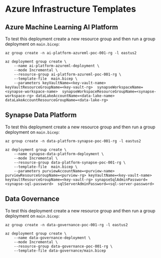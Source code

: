 # Azure Infrastructure Templates

## Azure Machine Learning AI Platform

To test this deployment create a new resource group and then run a group deployment on `main.bicep`:

```shell
az group create -n ai-platform-azureml-poc-001-rg -l eastus2

az deployment group create \
    --name ai-platform-azureml-deployment \
    --mode Incremental \
    --resource-group ai-platform-azureml-poc-001-rg \
    --template-file  main.bicep \
    --parameters keyVaultName=<key-vault-name> keyVaultResourceGroupName=<key-vault-rg>  synapseWorkspaceName=<synapse-workspace-name>  synapseWorkspaceResourceGroupName=<synapse-workspace-rg> dataLakeAccountName=<data-lake-name> dataLakeAccountResourceGroupName=<data-lake-rg>

```

## Synapse Data Platform

To test this deployment create a new resource group and then run a group deployment on `main.bicep`:

```shell
az group create -n data-platform-synapse-poc-001-rg -l eastus2

az deployment group create \
    --name synapse-data-platform-deployment \
    --mode Incremental \
    --resource-group data-platform-synapse-poc-001-rg \
    --template-file  main.bicep \
    --parameters purviewAccountName=<purview-name> purviewResourceGroupName=<purview-rg> keyVaultName=<key-vault-name> keyVaultResourceGroupName=<key-vault-rg> synapseSqlAdminPassword=<synapse-sql-password>  sqlServerAdminPassword=<sql-server-password> 

```

## Data Governance

To test this deployment create a new resource group and then run a group deployment on `main.bicep`:

```shell
az group create -n data-governance-poc-001-rg -l eastus2

az deployment group create \
    --name data-governance-deployment \
    --mode Incremental \
    --resource-group data-governance-poc-001-rg \
    --template-file data-governance/main.bicep
```
